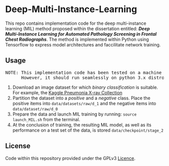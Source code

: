 # Deep-Multi-Instance-Learning
This repo contains implementation code for the deep multi-instance learning (MIL) method proposed within the dissertation entitled: _**Deep Multi-Instance Learning for Automated Pathology Screening in Frontal Chest Radiographs**_. The method is implemented within Python using Tensorflow to express model architectures and faccilitate network training.      

## Usage 
<pre>
NOTE: This implementation code has been tested on a machine runnning python 2.7 and Tensorflow 1.4. 
      However, it should run seamlessly on python 3.x distros and later versions of Tensorflow. 
</pre>

1. Download an image dataset for which _binary classification_ is suitable. For example, the [Kaggle Pneumonia X-ray Collection](https://www.kaggle.com/paultimothymooney/chest-xray-pneumonia) 
2. Partition the dataset into a _positive_ and a _negative_ class. Place the positive items into `data/datasets/raw/d_1` and the negative items into `data/dataset/raw/d_0`  
3. Prepare the data and launch MIL training by running: `source launch_MIL.sh` from the terminal. 
4. At the conclusion of training, the resulting MIL model, as well as its performance on a test set of the data, is stored `data/checkpoint/stage_2`

## License 
Code within this repository provided under the GPLv3 [Licence](LICENCE).
